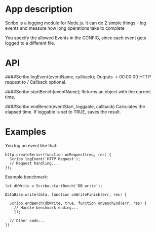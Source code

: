 # App description

Scribo is a logging module for Node.js. It can do 2 simple things - log events and measure how long operations take to complete

You specify the allowed Events in the CONFIG, since each event gets logged to a different file.
# API
####Scribo.logEvent(eventName, callback);
    Outputs -> 00:00:00 HTTP request to /
    Callback optional.

####Scribo.startBench(eventName);
    Returns an object with the current time.

####Scribo.endBench(eventStart, loggable, callback)
    Calculates the elapsed time. If loggable is set to TRUE, saves the result.

# Examples

You log an event like that:

    http.createServer(function onRequest(req, res) {
      Scribo.logEvent('HTTP Request');
      // Request handling...
    });

Example benchmark:

    let dbWrite = Scribo.startBench('DB write');

    DataBase.write(data, function onWriteFinish(err, res) {

      Scribo.endBench(dbWrite, true, function onBenchEnd(err, res) {
        // Handle benchmark ending...
        });

      // Other code...
    })
